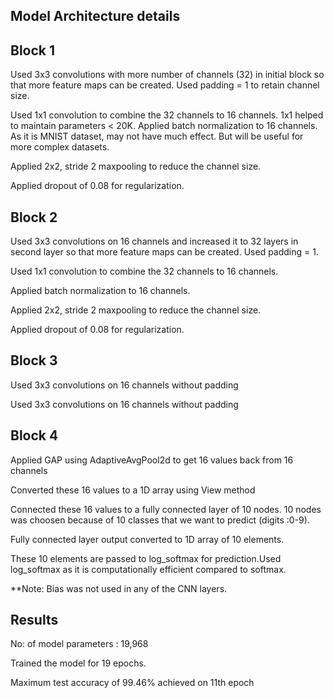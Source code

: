 Model Architecture details
--------------------------
Block 1
-------

Used 3x3 convolutions with more number of channels (32) in initial block so that more feature maps can be created. Used padding = 1 to retain channel size.

Used 1x1 convolution to combine the 32 channels to 16 channels. 1x1 helped to maintain parameters < 20K.
Applied batch normalization to 16 channels. As it is MNIST dataset, may not have much effect. But will be useful for more complex datasets.

Applied 2x2, stride 2 maxpooling to reduce the channel size.

Applied dropout of 0.08 for regularization.

Block 2
-------

Used 3x3 convolutions on 16 channels and increased it to 32 layers in second layer so that more feature maps can be created. Used padding = 1.

Used 1x1 convolution to combine the 32 channels to 16 channels. 

Applied batch normalization to 16 channels.

Applied 2x2, stride 2 maxpooling to reduce the channel size.

Applied dropout of 0.08 for regularization.

Block 3
-------

Used 3x3 convolutions on 16 channels without padding

Used 3x3 convolutions on 16 channels without padding

Block 4
-------

Applied GAP using AdaptiveAvgPool2d to get 16 values back from 16 channels

Converted these 16 values to a 1D array using View method

Connected these 16 values to a fully connected layer of 10 nodes. 10 nodes was choosen because of 10 classes that we want to predict (digits :0-9).

Fully connected layer output converted to 1D array of 10 elements.

These 10 elements are passed to log_softmax for prediction.Used log_softmax as it is computationally efficient compared to softmax.

**Note: Bias was not used in any of the CNN layers.

Results
-------

No: of model parameters : 19,968

Trained the model for 19 epochs.

Maximum test accuracy of 99.46% achieved on 11th epoch
